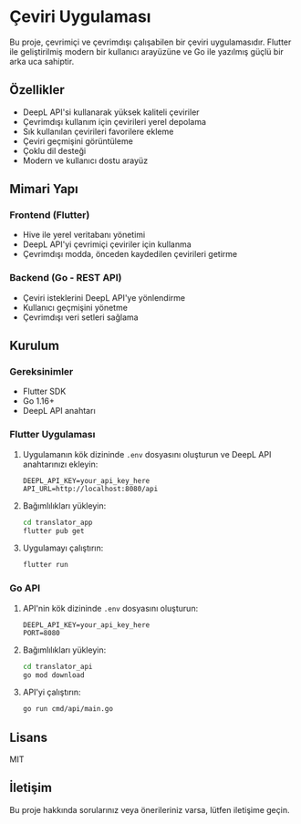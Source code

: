 # Çeviri Uygulaması

Bu proje, çevrimiçi ve çevrimdışı çalışabilen bir çeviri uygulamasıdır. Flutter ile geliştirilmiş modern bir kullanıcı arayüzüne ve Go ile yazılmış güçlü bir arka uca sahiptir.

## Özellikler

- DeepL API'si kullanarak yüksek kaliteli çeviriler
- Çevrimdışı kullanım için çevirileri yerel depolama
- Sık kullanılan çevirileri favorilere ekleme
- Çeviri geçmişini görüntüleme
- Çoklu dil desteği
- Modern ve kullanıcı dostu arayüz

## Mimari Yapı

### Frontend (Flutter)
- Hive ile yerel veritabanı yönetimi
- DeepL API'yi çevrimiçi çeviriler için kullanma
- Çevrimdışı modda, önceden kaydedilen çevirileri getirme

### Backend (Go - REST API)
- Çeviri isteklerini DeepL API'ye yönlendirme
- Kullanıcı geçmişini yönetme
- Çevrimdışı veri setleri sağlama

## Kurulum

### Gereksinimler
- Flutter SDK
- Go 1.16+
- DeepL API anahtarı

### Flutter Uygulaması
1. Uygulamanın kök dizininde `.env` dosyasını oluşturun ve DeepL API anahtarınızı ekleyin:
   ```
   DEEPL_API_KEY=your_api_key_here
   API_URL=http://localhost:8080/api
   ```

2. Bağımlılıkları yükleyin:
   ```bash
   cd translator_app
   flutter pub get
   ```

3. Uygulamayı çalıştırın:
   ```bash
   flutter run
   ```

### Go API
1. API'nin kök dizininde `.env` dosyasını oluşturun:
   ```
   DEEPL_API_KEY=your_api_key_here
   PORT=8080
   ```

2. Bağımlılıkları yükleyin:
   ```bash
   cd translator_api
   go mod download
   ```

3. API'yi çalıştırın:
   ```bash
   go run cmd/api/main.go
   ```

## Lisans

MIT

## İletişim

Bu proje hakkında sorularınız veya önerileriniz varsa, lütfen iletişime geçin. 